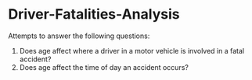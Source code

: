 # Driver-Fatalities-Analysis

Attempts to answer the following questions: 

1. Does age affect where a driver in a motor vehicle is involved in a fatal accident?
2. Does age affect the time of day an accident occurs?
